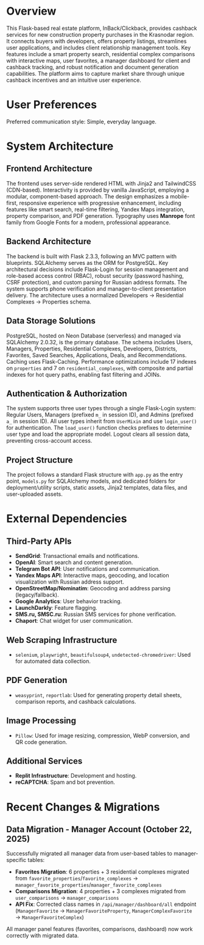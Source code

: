 # Overview

This Flask-based real estate platform, InBack/Clickback, provides cashback services for new construction property purchases in the Krasnodar region. It connects buyers with developers, offers property listings, streamlines user applications, and includes client relationship management tools. Key features include a smart property search, residential complex comparisons with interactive maps, user favorites, a manager dashboard for client and cashback tracking, and robust notification and document generation capabilities. The platform aims to capture market share through unique cashback incentives and an intuitive user experience.

# User Preferences

Preferred communication style: Simple, everyday language.

# System Architecture

## Frontend Architecture

The frontend uses server-side rendered HTML with Jinja2 and TailwindCSS (CDN-based). Interactivity is provided by vanilla JavaScript, employing a modular, component-based approach. The design emphasizes a mobile-first, responsive experience with progressive enhancement, including features like smart search, real-time filtering, Yandex Maps integration, property comparison, and PDF generation. Typography uses **Manrope** font family from Google Fonts for a modern, professional appearance.

## Backend Architecture

The backend is built with Flask 2.3.3, following an MVC pattern with blueprints. SQLAlchemy serves as the ORM for PostgreSQL. Key architectural decisions include Flask-Login for session management and role-based access control (RBAC), robust security (password hashing, CSRF protection), and custom parsing for Russian address formats. The system supports phone verification and manager-to-client presentation delivery. The architecture uses a normalized Developers → Residential Complexes → Properties schema.

## Data Storage Solutions

PostgreSQL, hosted on Neon Database (serverless) and managed via SQLAlchemy 2.0.32, is the primary database. The schema includes Users, Managers, Properties, Residential Complexes, Developers, Districts, Favorites, Saved Searches, Applications, Deals, and Recommendations. Caching uses Flask-Caching. Performance optimizations include 17 indexes on `properties` and 7 on `residential_complexes`, with composite and partial indexes for hot query paths, enabling fast filtering and JOINs.

## Authentication & Authorization

The system supports three user types through a single Flask-Login system: Regular Users, Managers (prefixed `m_` in session ID), and Admins (prefixed `a_` in session ID). All user types inherit from `UserMixin` and use `login_user()` for authentication. The `load_user()` function checks prefixes to determine user type and load the appropriate model. Logout clears all session data, preventing cross-account access.

## Project Structure

The project follows a standard Flask structure with `app.py` as the entry point, `models.py` for SQLAlchemy models, and dedicated folders for deployment/utility scripts, static assets, Jinja2 templates, data files, and user-uploaded assets.

# External Dependencies

## Third-Party APIs

-   **SendGrid**: Transactional emails and notifications.
-   **OpenAI**: Smart search and content generation.
-   **Telegram Bot API**: User notifications and communication.
-   **Yandex Maps API**: Interactive maps, geocoding, and location visualization with Russian address support.
-   **OpenStreetMap/Nominatim**: Geocoding and address parsing (legacy/fallback).
-   **Google Analytics**: User behavior tracking.
-   **LaunchDarkly**: Feature flagging.
-   **SMS.ru, SMSC.ru**: Russian SMS services for phone verification.
-   **Chaport**: Chat widget for user communication.

## Web Scraping Infrastructure

-   `selenium`, `playwright`, `beautifulsoup4`, `undetected-chromedriver`: Used for automated data collection.

## PDF Generation

-   `weasyprint`, `reportlab`: Used for generating property detail sheets, comparison reports, and cashback calculations.

## Image Processing

-   `Pillow`: Used for image resizing, compression, WebP conversion, and QR code generation.

## Additional Services

-   **Replit Infrastructure**: Development and hosting.
-   **reCAPTCHA**: Spam and bot prevention.

# Recent Changes & Migrations

## Data Migration - Manager Account (October 22, 2025)

Successfully migrated all manager data from user-based tables to manager-specific tables:

- **Favorites Migration**: 6 properties + 3 residential complexes migrated from `favorite_properties`/`favorite_complexes` → `manager_favorite_properties`/`manager_favorite_complexes`
- **Comparisons Migration**: 4 properties + 3 complexes migrated from `user_comparisons` → `manager_comparisons`
- **API Fix**: Corrected class names in `/api/manager/dashboard/all` endpoint (`ManagerFavorite` → `ManagerFavoriteProperty`, `ManagerComplexFavorite` → `ManagerFavoriteComplex`)

All manager panel features (favorites, comparisons, dashboard) now work correctly with migrated data.